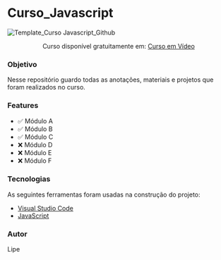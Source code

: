 # Curso_Javascript

![Template_Curso Javascript_Github](https://user-images.githubusercontent.com/91474990/153657803-50ab3f9b-3a92-4a70-bc4b-7e40f3c999b4.png)

<p align="center">Curso disponível gratuitamente em: <a href="https://www.youtube.com/watch?v=1-w1RfGIov4&list=PLHz_AreHm4dlsK3Nr9GVvXCbpQyHQl1o1&index=1" target='_blank'> Curso em Vídeo </a> </p>

### Objetivo

Nesse repositório guardo todas as anotações, materiais e projetos que foram realizados no curso.

### Features

- ✅ Módulo A
- ✅ Módulo B
- ✅ Módulo C
- ❌ Módulo D
- ❌ Módulo E
- ❌ Módulo F

### Tecnologias

As seguintes ferramentas foram usadas na construção do projeto:

- [Visual Studio Code](https://code.visualstudio.com/download)
- [JavaScript](https://www.javascript.com/)

### Autor 
Lipe
